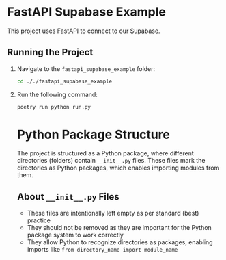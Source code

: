 # FastAPI Supabase Example

This project uses FastAPI to connect to our Supabase.

## Running the Project

1. Navigate to the `fastapi_supabase_example` folder:
    ```sh
    cd ././fastapi_supabase_example
    ```

2. Run the following command:
    ```sh
    poetry run python run.py
    ```


    # Python Package Structure

    The project is structured as a Python package, where different directories (folders) contain `__init__.py` files. These files mark the directories as Python packages, which enables importing modules from them.

    ## About `__init__.py` Files

    - These files are intentionally left empty as per standard (best) practice
    - They should not be removed as they are important for the Python package system to work correctly
    - They allow Python to recognize directories as packages, enabling imports like `from directory_name import module_name`